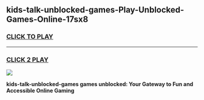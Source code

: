 
## kids-talk-unblocked-games-Play-Unblocked-Games-Online-17sx8
<h3>
<a href="https://premium76.site?title=kids-talk-unblocked-games&ref=25A">CLICK TO PLAY</a></h3>
<hr>

<h3>
<a href="https://premium76.site?title=kids-talk-unblocked-games&ref=25A">CLICK 2 PLAY</a>
  
</h3>

<a href="https://premium76.site?title=kids-talk-unblocked-games&ref=25A"><img src="https://clearcache.store/games.png"></a>


**kids-talk-unblocked-games games unblocked: Your Gateway to Fun and Accessible Online Gaming**
